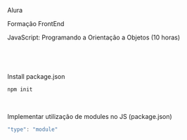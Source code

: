 Alura

Formação FrontEnd<br />

JavaScript: Programando a Orientação a Objetos (10 horas)

## <br />

Install package.json 
```js
npm init
```
<br />

Implementar utilização de modules no JS (package.json)
```js
"type": "module"
```
<br />